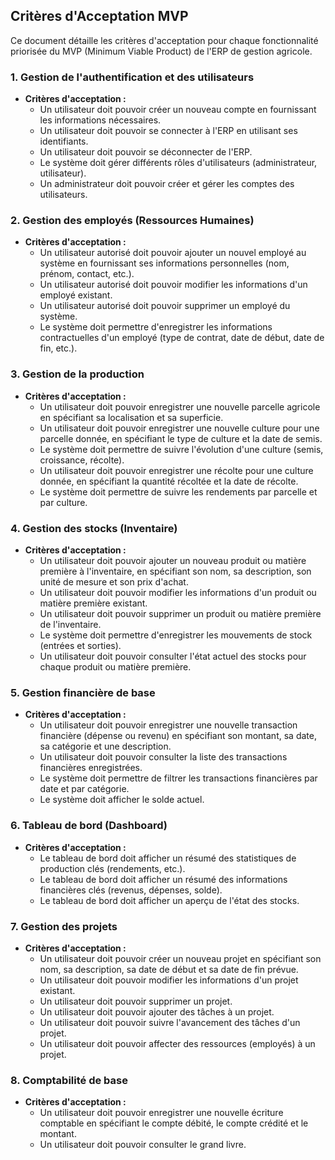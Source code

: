 ## Critères d'Acceptation MVP

Ce document détaille les critères d'acceptation pour chaque fonctionnalité priorisée du MVP (Minimum Viable Product) de l'ERP de gestion agricole.

### 1. Gestion de l'authentification et des utilisateurs

*   **Critères d'acceptation :**
    *   Un utilisateur doit pouvoir créer un nouveau compte en fournissant les informations nécessaires.
    *   Un utilisateur doit pouvoir se connecter à l'ERP en utilisant ses identifiants.
    *   Un utilisateur doit pouvoir se déconnecter de l'ERP.
    *   Le système doit gérer différents rôles d'utilisateurs (administrateur, utilisateur).
    *   Un administrateur doit pouvoir créer et gérer les comptes des utilisateurs.

### 2. Gestion des employés (Ressources Humaines)

*   **Critères d'acceptation :**
    *   Un utilisateur autorisé doit pouvoir ajouter un nouvel employé au système en fournissant ses informations personnelles (nom, prénom, contact, etc.).
    *   Un utilisateur autorisé doit pouvoir modifier les informations d'un employé existant.
    *   Un utilisateur autorisé doit pouvoir supprimer un employé du système.
    *   Le système doit permettre d'enregistrer les informations contractuelles d'un employé (type de contrat, date de début, date de fin, etc.).

### 3. Gestion de la production

*   **Critères d'acceptation :**
    *   Un utilisateur doit pouvoir enregistrer une nouvelle parcelle agricole en spécifiant sa localisation et sa superficie.
    *   Un utilisateur doit pouvoir enregistrer une nouvelle culture pour une parcelle donnée, en spécifiant le type de culture et la date de semis.
    *   Le système doit permettre de suivre l'évolution d'une culture (semis, croissance, récolte).
    *   Un utilisateur doit pouvoir enregistrer une récolte pour une culture donnée, en spécifiant la quantité récoltée et la date de récolte.
    *   Le système doit permettre de suivre les rendements par parcelle et par culture.

### 4. Gestion des stocks (Inventaire)

*   **Critères d'acceptation :**
    *   Un utilisateur doit pouvoir ajouter un nouveau produit ou matière première à l'inventaire, en spécifiant son nom, sa description, son unité de mesure et son prix d'achat.
    *   Un utilisateur doit pouvoir modifier les informations d'un produit ou matière première existant.
    *   Un utilisateur doit pouvoir supprimer un produit ou matière première de l'inventaire.
    *   Le système doit permettre d'enregistrer les mouvements de stock (entrées et sorties).
    *   Un utilisateur doit pouvoir consulter l'état actuel des stocks pour chaque produit ou matière première.

### 5. Gestion financière de base

*   **Critères d'acceptation :**
    *   Un utilisateur doit pouvoir enregistrer une nouvelle transaction financière (dépense ou revenu) en spécifiant son montant, sa date, sa catégorie et une description.
    *   Un utilisateur doit pouvoir consulter la liste des transactions financières enregistrées.
    *   Le système doit permettre de filtrer les transactions financières par date et par catégorie.
    *   Le système doit afficher le solde actuel.

### 6. Tableau de bord (Dashboard)

*   **Critères d'acceptation :**
    *   Le tableau de bord doit afficher un résumé des statistiques de production clés (rendements, etc.).
    *   Le tableau de bord doit afficher un résumé des informations financières clés (revenus, dépenses, solde).
    *   Le tableau de bord doit afficher un aperçu de l'état des stocks.

### 7. Gestion des projets

*   **Critères d'acceptation :**
    *   Un utilisateur doit pouvoir créer un nouveau projet en spécifiant son nom, sa description, sa date de début et sa date de fin prévue.
    *   Un utilisateur doit pouvoir modifier les informations d'un projet existant.
    *   Un utilisateur doit pouvoir supprimer un projet.
    *   Un utilisateur doit pouvoir ajouter des tâches à un projet.
    *   Un utilisateur doit pouvoir suivre l'avancement des tâches d'un projet.
    *   Un utilisateur doit pouvoir affecter des ressources (employés) à un projet.

### 8. Comptabilité de base

*   **Critères d'acceptation :**
    *   Un utilisateur doit pouvoir enregistrer une nouvelle écriture comptable en spécifiant le compte débité, le compte crédité et le montant.
    *   Un utilisateur doit pouvoir consulter le grand livre.